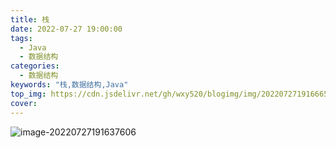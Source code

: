 ```yaml
---
title: 栈
date: 2022-07-27 19:00:00
tags:
  - Java
  - 数据结构
categories:
  - 数据结构
keywords: "栈,数据结构,Java"
top_img: https://cdn.jsdelivr.net/gh/wxy520/blogimg/img/202207271916665.png
cover:
---
```




![image-20220727191637606](https://cdn.jsdelivr.net/gh/wxy520/blogimg/img/202207271916665.png)
